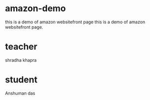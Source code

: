 # amazon-demo
this is a demo of amazon websitefront page
this is a demo of amazon websitefront page.

# teacher
shradha khapra
# student
Anshuman das
